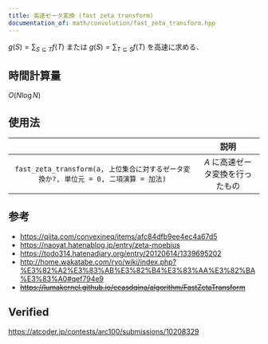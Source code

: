 ```yaml
---
title: 高速ゼータ変換 (fast zeta transform)
documentation_of: math/convolution/fast_zeta_transform.hpp
---
```


$g(S) = \sum_{S \subseteq T} f(T)$ または $g(S) = \sum_{T \subseteq S} f(T)$ を高速に求める．


## 時間計算量

$O(N\log{N})$


## 使用法

||説明|
|:--:|:--:|
|`fast_zeta_transform(a, 上位集合に対するゼータ変換か?, 単位元 = 0, 二項演算 = 加法)`|$A$ に高速ゼータ変換を行ったもの|


## 参考

- https://qiita.com/convexineq/items/afc84dfb9ee4ec4a67d5
- https://naoyat.hatenablog.jp/entry/zeta-moebius
- https://todo314.hatenadiary.org/entry/20120614/1339695202
- http://home.wakatabe.com/ryo/wiki/index.php?%E3%82%A2%E3%83%AB%E3%82%B4%E3%83%AA%E3%82%BA%E3%83%A0#qef794e9
- ~~https://lumakernel.github.io/ecasdqina/algorithm/FastZetaTransform~~


## Verified

https://atcoder.jp/contests/arc100/submissions/10208329
